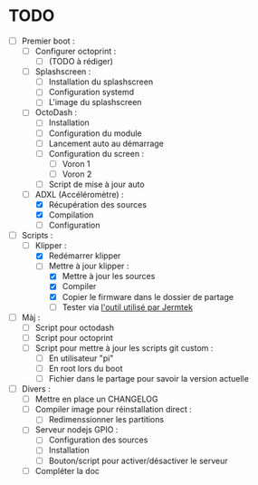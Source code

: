 TODO
====

* [ ] Premier boot :
    * [ ] Configurer octoprint :
        * [ ] (TODO à rédiger)
    * [ ] Splashscreen :
        * [ ] Installation du splashscreen
        * [ ] Configuration systemd
        * [ ] L'image du splashscreen
    * [ ] OctoDash :
        * [ ] Installation
        * [ ] Configuration du module
        * [ ] Lancement auto au démarrage
        * [ ] Configuration du screen :
            * [ ] Voron 1
            * [ ] Voron 2
        * [ ] Script de mise à jour auto
    * [ ] ADXL (Accéléromètre) :
        * [X] Récupération des sources
        * [X] Compilation
        * [ ] Configuration
* [ ] Scripts :
    * [ ] Klipper :
        * [X] Redémarrer klipper
        * [ ] Mettre à jour klipper :
            * [X] Mettre à jour les sources
            * [X] Compiler
            * [X] Copier le firmware dans le dossier de partage
            * [ ] Tester via [l'outil utilisé par Jermtek](https://github.com/th33xitus/kiauh)
* [ ] Màj :
    * [ ] Script pour octodash
    * [ ] Script pour octoprint
    * [ ] Script pour mettre à jour les scripts git custom :
        * [ ] En utilisateur "pi"
        * [ ] En root lors du boot
        * [ ] Fichier dans le partage pour savoir la version actuelle
* [ ] Divers :
    * [ ] Mettre en place un CHANGELOG
    * [ ] Compiler image pour réinstallation direct :
        * [ ] Redimenssionner les partitions
    * [ ] Serveur nodejs GPIO :
        * [ ] Configuration des sources
        * [ ] Installation
        * [ ] Bouton/script pour activer/désactiver le serveur
    * [ ] Compléter la doc